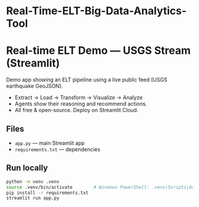 # Real-Time-ELT-Big-Data-Analytics-Tool

# Real-time ELT Demo — USGS Stream (Streamlit)

Demo app showing an ELT pipeline using a live public feed (USGS earthquake GeoJSON).
- Extract → Load → Transform → Visualize → Analyze
- Agents show their reasoning and recommend actions.
- All free & open-source. Deploy on Streamlit Cloud.

## Files
- `app.py` — main Streamlit app
- `requirements.txt` — dependencies

## Run locally
```bash
python -m venv .venv
source .venv/bin/activate        # Windows PowerShell: .venv\Scripts\Activate.ps1
pip install -r requirements.txt
streamlit run app.py
